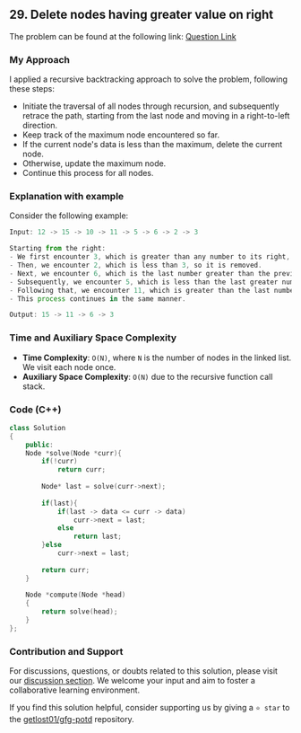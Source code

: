 ## 29. Delete nodes having greater value on right

The problem can be found at the following link: [Question Link](https://practice.geeksforgeeks.org/problems/delete-nodes-having-greater-value-on-right/1)

### My Approach

I applied a recursive backtracking approach to solve the problem, following these steps:
- Initiate the traversal of all nodes through recursion, and subsequently retrace the path, starting from the last node and moving in a right-to-left direction.
- Keep track of the maximum node encountered so far.
- If the current node's data is less than the maximum, delete the current node.
- Otherwise, update the maximum node.
- Continue this process for all nodes.

### Explanation with example

Consider the following example:
```js
Input: 12 -> 15 -> 10 -> 11 -> 5 -> 6 -> 2 -> 3

Starting from the right:
- We first encounter 3, which is greater than any number to its right, so it is retained.
- Then, we encounter 2, which is less than 3, so it is removed.
- Next, we encounter 6, which is the last number greater than the previous one, 3, so it is retained.
- Subsequently, we encounter 5, which is less than the last greater number, 6, so it is removed.
- Following that, we encounter 11, which is greater than the last number, 6, so it is retained.
- This process continues in the same manner.

Output: 15 -> 11 -> 6 -> 3
```

### Time and Auxiliary Space Complexity

- **Time Complexity**: `O(N)`, where `N` is the number of nodes in the linked list. We visit each node once.
- **Auxiliary Space Complexity**: `O(N)` due to the recursive function call stack.

### Code (C++)
```cpp
class Solution
{
    public:
    Node *solve(Node *curr){
        if(!curr)
            return curr;
        
        Node* last = solve(curr->next);
        
        if(last){
            if(last -> data <= curr -> data)
                curr->next = last;
            else
                return last;
        }else
            curr->next = last;
        
        return curr;
    }
    
    Node *compute(Node *head)
    {
        return solve(head);
    }
};
```

### Contribution and Support

For discussions, questions, or doubts related to this solution, please visit our [discussion section](https://github.com/getlost01/gfg-potd/discussions). We welcome your input and aim to foster a collaborative learning environment.

If you find this solution helpful, consider supporting us by giving a `⭐ star` to the [getlost01/gfg-potd](https://github.com/getlost01/gfg-potd) repository.